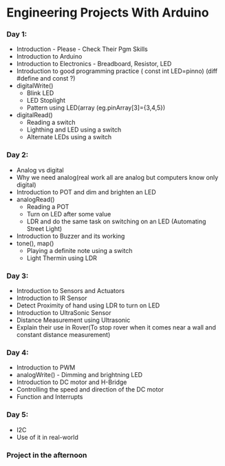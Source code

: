 # Engineering Projects With Arduino

### Day 1:  
* Introduction - Please - Check Their Pgm Skills  
* Introduction to Arduino  
* Introduction to Electronics - Breadboard, Resistor, LED  
* Introduction to good programming practice ( const int LED=pinno) (diff #define and const ?)  
* digitalWrite()
	* Blink LED  
	* LED Stoplight  
	* Pattern using LED(array (eg.pinArray[3]={3,4,5})  
* digitalRead()
	* Reading a switch  
	* Lighthing and LED using a switch  
	* Alternate LEDs using a switch  

### Day 2:  
* Analog vs digital  
* Why we need analog(real work all are analog but computers know only digital)  
* Introduction to POT and dim and brighten an LED  
* analogRead()
	* Reading a POT  
	* Turn on LED after some value  
	* LDR and do the same task on switching on an LED (Automating Street Light)  
* Introduction to Buzzer and its working  
* tone(), map()
	* Playing a definite note using a switch  
	* Light Thermin using LDR  
    
    
### Day 3:  
* Introduction to Sensors and Actuators  
* Introduction to IR Sensor  
* Detect Proximity of hand using LDR to turn on LED  
* Introduction to UltraSonic Sensor   
* Distance Measurement using Ultrasonic  
* Explain their use in Rover(To stop rover when it comes near a wall and constant distance measurement)  

### Day 4:   
* Introduction to PWM  
* analogWrite() - Dimming and brightning LED  		
* Introduction to DC motor and H-Bridge  
* Controlling the speed and direction of the DC motor  
* Function and Interrupts  


### Day 5:  
* I2C  
* Use of it in real-world  

### Project in the afternoon  



		
